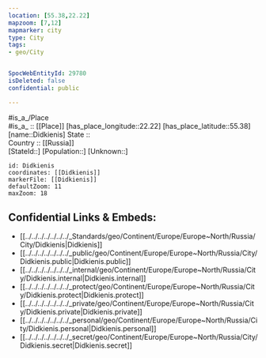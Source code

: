 ```yaml
---
location: [55.38,22.22] 
mapzoom: [7,12] 
mapmarker: city 
type: City
tags:
- geo/City


SpocWebEntityId: 29780
isDeleted: false
confidential: public

---
```

#is_a_/Place  
#is_a_ :: [[Place]] 
[has_place_longitude::22.22] 
[has_place_latitude::55.38] 
[name::Didkienis] 
State ::  
Country :: [[Russia]]  
[StateId::] 
[Population::] 
[Unknown::] 


```leaflet
id: Didkienis
coordinates: [[Didkienis]] 
markerFile: [[Didkienis]] 
defaultZoom: 11 
maxZoom: 18
```


## Confidential Links & Embeds: 
- [[../../../../../../../_Standards/geo/Continent/Europe/Europe~North/Russia/City/Didkienis|Didkienis]] 
- [[../../../../../../../_public/geo/Continent/Europe/Europe~North/Russia/City/Didkienis.public|Didkienis.public]] 
- [[../../../../../../../_internal/geo/Continent/Europe/Europe~North/Russia/City/Didkienis.internal|Didkienis.internal]] 
- [[../../../../../../../_protect/geo/Continent/Europe/Europe~North/Russia/City/Didkienis.protect|Didkienis.protect]] 
- [[../../../../../../../_private/geo/Continent/Europe/Europe~North/Russia/City/Didkienis.private|Didkienis.private]] 
- [[../../../../../../../_personal/geo/Continent/Europe/Europe~North/Russia/City/Didkienis.personal|Didkienis.personal]] 
- [[../../../../../../../_secret/geo/Continent/Europe/Europe~North/Russia/City/Didkienis.secret|Didkienis.secret]] 
